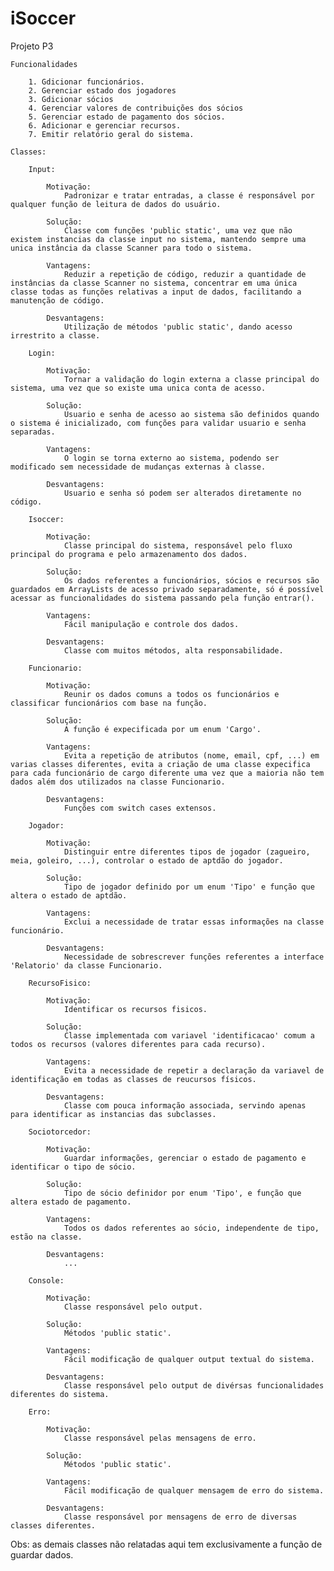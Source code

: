 # iSoccer
Projeto P3

    Funcionalidades

        1. Gdicionar funcionários.
        2. Gerenciar estado dos jogadores
        3. Gdicionar sócios
        4. Gerenciar valores de contribuições dos sócios
        5. Gerenciar estado de pagamento dos sócios.
        6. Adicionar e gerenciar recursos.
        7. Emitir relatório geral do sistema.

    Classes:

        Input:
            
            Motivação:
                Padronizar e tratar entradas, a classe é responsável por qualquer função de leitura de dados do usuário.

            Solução:
                Classe com funções 'public static', uma vez que não existem instancias da classe input no sistema, mantendo sempre uma unica instância da classe Scanner para todo o sistema. 
            
            Vantagens:
                Reduzir a repetição de código, reduzir a quantidade de instâncias da classe Scanner no sistema, concentrar em uma única classe todas as funções relativas a input de dados, facilitando a manutenção de código.

            Desvantagens:
                Utilização de métodos 'public static', dando acesso irrestrito a classe.

        Login:
            
            Motivação:
                Tornar a validação do login externa a classe principal do sistema, uma vez que so existe uma unica conta de acesso.   

            Solução:
                Usuario e senha de acesso ao sistema são definidos quando o sistema é inicializado, com funções para validar usuario e senha separadas. 
            
            Vantagens:
                O login se torna externo ao sistema, podendo ser modificado sem necessidade de mudanças externas à classe.

            Desvantagens:
                Usuario e senha só podem ser alterados diretamente no código.       

        Isoccer:
            
            Motivação:
                Classe principal do sistema, responsável pelo fluxo principal do programa e pelo armazenamento dos dados. 

            Solução:
                Os dados referentes a funcionários, sócios e recursos são guardados em ArrayLists de acesso privado separadamente, só é possível acessar as funcionalidades do sistema passando pela função entrar().  
            
            Vantagens:
                Fácil manipulação e controle dos dados.

            Desvantagens:        
                Classe com muitos métodos, alta responsabilidade.

        Funcionario:
            
            Motivação:
                Reunir os dados comuns a todos os funcionários e classificar funcionários com base na função.

            Solução:
                A função é expecificada por um enum 'Cargo'.
            
            Vantagens:
                Evita a repetição de atributos (nome, email, cpf, ...) em varias classes diferentes, evita a criação de uma classe expecifica para cada funcionário de cargo diferente uma vez que a maioria não tem dados além dos utilizados na classe Funcionario.

            Desvantagens:        
                Funções com switch cases extensos.

        Jogador:
            
            Motivação:
                Distinguir entre diferentes tipos de jogador (zagueiro, meia, goleiro, ...), controlar o estado de aptdão do jogador. 

            Solução:
                Tipo de jogador definido por um enum 'Tipo' e função que altera o estado de aptdão.
            
            Vantagens:
                Exclui a necessidade de tratar essas informações na classe funcionário.

            Desvantagens:
                Necessidade de sobrescrever funções referentes a interface 'Relatorio' da classe Funcionario.

        RecursoFisico:
            
            Motivação:
                Identificar os recursos fisicos.

            Solução:
                Classe implementada com variavel 'identificacao' comum a todos os recursos (valores diferentes para cada recurso).
            
            Vantagens:
                Evita a necessidade de repetir a declaração da variavel de identificação em todas as classes de reucursos físicos.

            Desvantagens:        
                Classe com pouca informação associada, servindo apenas para identificar as instancias das subclasses.

        Sociotorcedor:
            
            Motivação:
                Guardar informações, gerenciar o estado de pagamento e identificar o tipo de sócio.

            Solução:
                Tipo de sócio definidor por enum 'Tipo', e função que altera estado de pagamento.
            
            Vantagens:
                Todos os dados referentes ao sócio, independente de tipo, estão na classe.

            Desvantagens:        
                ...

        Console:
            
            Motivação:
                Classe responsável pelo output.

            Solução:
                Métodos 'public static'.
            
            Vantagens:
                Fácil modificação de qualquer output textual do sistema.

            Desvantagens:
                Classe responsável pelo output de divérsas funcionalidades diferentes do sistema.

        Erro:
            
            Motivação:
                Classe responsável pelas mensagens de erro.

            Solução:
                Métodos 'public static'. 
            
            Vantagens:
                Fácil modificação de qualquer mensagem de erro do sistema.

            Desvantagens:
                Classe responsável por mensagens de erro de diversas classes diferentes.
                
Obs: as demais classes não relatadas aqui tem exclusivamente a função de guardar dados.                
